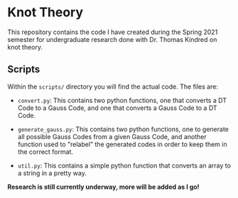 # Knot Theory

This repository contains the code I have created during the Spring 2021 semester for undergraduate research done with Dr. Thomas Kindred on knot theory.

## Scripts

Within the `scripts/` directory you will find the actual code. The files are:

* `convert.py`: This contains two python functions, one that converts a DT Code to a Gauss Code, and one that converts a Gauss Code to a DT Code.

* `generate_gauss.py`: This contains two python functions, one to generate all possible Gauss Codes from a given Gauss Code, and another function used to "relabel" the generated codes in order to keep them in the correct format.

* `util.py`: This contains a simple python function that converts an array to a string in a pretty way.

**Research is still currently underway, more will be added as I go!**
